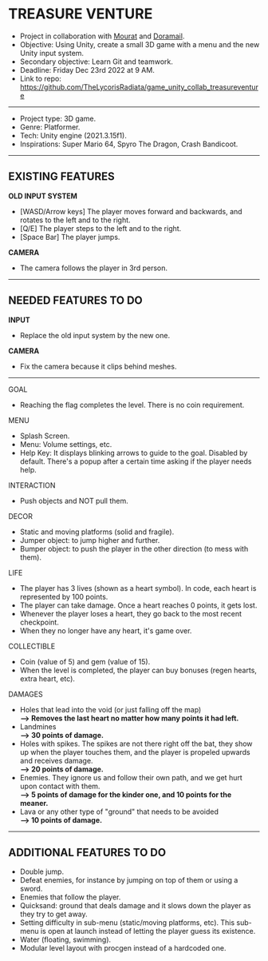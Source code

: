 # TREASURE VENTURE

- Project in collaboration with [Mourat](https://github.com/Mourat) and [Doramail](https://github.com/doramail).
- Objective: Using Unity, create a small 3D game with a menu and the new Unity input system.
- Secondary objective: Learn Git and teamwork.
- Deadline: Friday Dec 23rd 2022 at 9 AM.
- Link to repo: https://github.com/TheLycorisRadiata/game_unity_collab_treasureventure

---

- Project type: 3D game.
- Genre: Platformer.
- Tech: Unity engine (2021.3.15f1).
- Inspirations: Super Mario 64, Spyro The Dragon, Crash Bandicoot.

---

## EXISTING FEATURES

**OLD INPUT SYSTEM**
- [WASD/Arrow keys] The player moves forward and backwards, and rotates to the left and to the right.
- [Q/E] The player steps to the left and to the right.
- [Space Bar] The player jumps.

**CAMERA**
- The camera follows the player in 3rd person.

---

## NEEDED FEATURES TO DO

**INPUT**
- Replace the old input system by the new one.

**CAMERA**
- Fix the camera because it clips behind meshes.

---

GOAL
- Reaching the flag completes the level. There is no coin requirement.

MENU
- Splash Screen.
- Menu: Volume settings, etc.
- Help Key: It displays blinking arrows to guide to the goal. Disabled by default. There's a popup after a certain time asking if the player needs help.

INTERACTION
- Push objects and NOT pull them.

DECOR
- Static and moving platforms (solid and fragile).
- Jumper object: to jump higher and further.
- Bumper object: to push the player in the other direction (to mess with them).

LIFE
- The player has 3 lives (shown as a heart symbol). In code, each heart is represented by 100 points.
- The player can take damage. Once a heart reaches 0 points, it gets lost.
- Whenever the player loses a heart, they go back to the most recent checkpoint.
- When they no longer have any heart, it's game over.

COLLECTIBLE
- Coin (value of 5) and gem (value of 15).
- When the level is completed, the player can buy bonuses (regen hearts, extra heart, etc).

DAMAGES
- Holes that lead into the void (or just falling off the map)  
**--> Removes the last heart no matter how many points it had left.**
- Landmines  
**--> 30 points of damage.**
- Holes with spikes. The spikes are not there right off the bat, they show up when the player touches them, and the player is propeled upwards and receives damage.  
**--> 20 points of damage.**
- Enemies. They ignore us and follow their own path, and we get hurt upon contact with them.  
**--> 5 points of damage for the kinder one, and 10 points for the meaner.**
- Lava or any other type of "ground" that needs to be avoided  
**--> 10 points of damage.**

---

## ADDITIONAL FEATURES TO DO

- Double jump.
- Defeat enemies, for instance by jumping on top of them or using a sword.
- Enemies that follow the player.
- Quicksand: ground that deals damage and it slows down the player as they try to get away.
- Setting difficulty in sub-menu (static/moving platforms, etc). This sub-menu is open at launch instead of letting the player guess its existence.
- Water (floating, swimming).
- Modular level layout with procgen instead of a hardcoded one.

